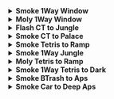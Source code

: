 <details>
  <summary><strong>Smoke 1Way Window</strong></summary>
  <br>
  
  Normal Throw  <br>
  Precise lineup

  <div align="center">
    <img src="img\smoke_1w_window_pos.png" alt="Position" width="33%"/>
    <img src="img\smoke_1w_window_angle.png" alt="Angle" width="33%"/>
    <img src="img\smoke_1w_window_result.png" alt="Result" width="33%"/>
  </div>
  
  Normal Throw <br>
  Loose lineup

  <div align="center">
    <img src="img\smoke_1w_window_alt1_pos.png" alt="Position" width="33%"/>
    <img src="img\smoke_1w_window_alt1_angle.png" alt="Angle" width="33%"/>
    <img src="img\smoke_1w_window_alt1_result.png" alt="Result" width="33%"/>
  </div>

  Crouching LMB+RMB <br>
  Precise lineup

  <div align="center">
    <img src="img\smoke_1w_window_alt2_pos.png" alt="Position" width="33%"/>
    <img src="img\smoke_1w_window_alt2_angle.png" alt="Angle" width="33%"/>
    <img src="img\smoke_1w_window_alt2_result.png" alt="Result" width="33%"/>
  </div>

  Crouching Lineup, Standing RMB <br>
  Loose lineup

  <div align="center">
    <img src="img\smoke_1w_window_alt2_pos.png" alt="Position" width="33%"/>
    <img src="img\smoke_1w_window_alt3_angle.png" alt="Angle" width="33%"/>
    <img src="img\smoke_1w_window_alt3_result.png" alt="Result" width="33%"/>
  </div>

  Normal Throw <br>
  Loose lineup

  <div align="center">
    <img src="img\smoke_1w_window_alt2_pos.png" alt="Position" width="33%"/>
    <img src="img\smoke_1w_window_alt4_angle.png" alt="Angle" width="33%"/>
    <img src="img\smoke_1w_window_alt4_result.png" alt="Result" width="33%"/>
  </div>

</details>

<details>
  <summary><strong>Moly 1Way Window</strong></summary>
  <br>
  
  Normal Throw  <br>
  Precise lineup

  <div align="center">
    <img src="img\moly_1w_window_pos.png" alt="Position" width="33%"/>
    <img src="img\moly_1w_window_angle.png" alt="Angle" width="33%"/>
    <img src="img\moly_1w_window_result.png" alt="Result" width="33%"/>
  </div>
  
</details>

<details>
  <summary><strong>Flash CT to Jungle</strong></summary>
  <br>
  
  Normal Throw  <br>
  Loose lineup

  <div align="center">
    <img src="img\flash_ct_jungle_angle.png" alt="Angle" width="45%"/>
    <img src="img\flash_ct_jungle_result.png" alt="Result" width="45%"/>
  </div>
  
</details>

<details>
  <summary><strong>Smoke CT to Palace</strong></summary>
  <br>
  
  Jump Throw  <br>
  Loose lineup

  <div align="center">
    <img src="img\smoke_ct_palace_angle.png" alt="Angle" width="45%"/>
    <img src="img\smoke_ct_palace_result.png" alt="Result" width="45%"/>
  </div>
  
</details>

<details>
  <summary><strong>Smoke Tetris to Ramp</strong></summary>
  <br>
  
  Normal Throw  <br>
  Loose lineup

  <div align="center">
    <img src="img\smoke_tetris_ramp_pos.png" alt="Position" width="33%"/>
    <img src="img\smoke_tetris_ramp_angle.png" alt="Angle" width="33%"/>
    <img src="img\smoke_tetris_ramp_result.png" alt="Result" width="33%"/>
  </div>
  
</details>

<details>
  <summary><strong>Smoke 1Way Jungle</strong></summary>
  <br>
  
  Crouch Throw  <br>
  Precise lineup

  <div align="center">
    <img src="img\smoke_1w_jungle_pos.png" alt="Position" width="33%"/>
    <img src="img\smoke_1w_jungle_angle.png" alt="Angle" width="33%"/>
    <img src="img\smoke_1w_jungle_result.png" alt="Result" width="33%"/>
  </div>
  
</details>

<details>
  <summary><strong>Moly Tetris to Ramp</strong></summary>
  <br>
  
  Jump Throw  <br>
  Precise lineup

  <div align="center">
    <img src="img\moly_tetris_ramp_pos.png" alt="Position" width="33%"/>
    <img src="img\moly_tetris_ramp_angle.png" alt="Angle" width="33%"/>
    <img src="img\moly_tetris_ramp_result.png" alt="Result" width="33%"/>
  </div>
  
</details>

<details>
  <summary><strong>Smoke 1Way Tetris to Dark</strong></summary>
  <br>
  
  Normal Throw  <br>
  Precise lineup

  <div align="center">
    <img src="img\smoke_1w_tetris_dark_pos.png" alt="Position" width="33%"/>
    <img src="img\smoke_1w_tetris_dark_angle.png" alt="Angle" width="33%"/>
    <img src="img\smoke_1w_tetris_dark_result.png" alt="Result" width="33%"/>
  </div>
  
</details>

<details>
  <summary><strong>Smoke BTrash to Aps</strong></summary>
  <br>
  
  Normal Throw  <br>
  Loose lineup

  <div align="center">
    <img src="img\smoke_btrash_aps_pos.png" alt="Position" width="33%"/>
    <img src="img\smoke_btrash_aps_angle.png" alt="Angle" width="33%"/>
    <img src="img\smoke_btrash_aps_result.png" alt="Result" width="33%"/>
  </div>
  
</details>

<details>
  <summary><strong>Smoke Car to Deep Aps</strong></summary>
  <br>
  
  Running Jump Throw  <br>
  Loose lineup

  <div align="center">
    <img src="img\smoke_car_deep_aps_pos.png" alt="Position" width="45%"/>
    <img src="img\smoke_car_deep_aps_angle.png" alt="Angle" width="45%"/>
    <img src="img\smoke_car_deep_aps_throw.png" alt="Throw" width="45%"/>
    <img src="img\smoke_car_deep_aps_result.png" alt="Result" width="45%"/>
  </div>
  
</details>